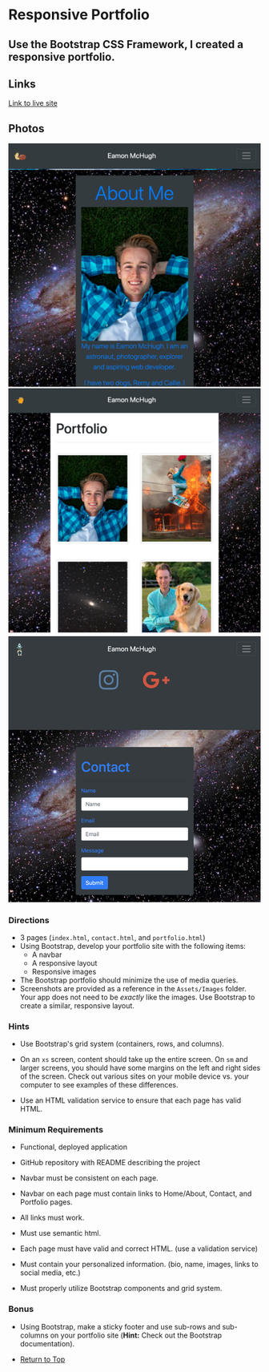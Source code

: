 # Responsive Portfolio
## Use the Bootstrap CSS Framework, I created a responsive portfolio.

## Links
[Link to live site](https://eamon02.github.io/Bootstrap-Repositoy/)

## Photos

![AboutMe](./screenshots/About_Me_Screenshot.png)
![Portfolio](./screenshots/Portfolio_Page_Screenshot.png)
![Contact](./screenshots/Contact_Page_Screenshot.png)


### Directions
 * 3 pages (```index.html```, ```contact.html```, and ```portfolio.html```)
 * Using Bootstrap, develop your portfolio site with the following items:
   - A navbar
   - A responsive layout
   - Responsive images
 * The Bootstrap portfolio should minimize the use of media queries.
 * Screenshots are provided as a reference in the `Assets/Images` folder. Your app does not need to be _exactly_ like the images. Use Bootstrap to create a similar, responsive layout.

### Hints

* Use Bootstrap's grid system (containers, rows, and columns).

* On an `xs` screen, content should take up the entire screen. On `sm` and larger screens, you should have some margins on the left and right sides of the screen. Check out various sites on your mobile device vs. your computer to see examples of these differences.

* Use an HTML validation service to ensure that each page has valid HTML.


### Minimum Requirements

* Functional, deployed application

* GitHub repository with README describing the project

* Navbar must be consistent on each page.

* Navbar on each page must contain links to Home/About, Contact, and Portfolio pages.

* All links must work.

* Must use semantic html.

* Each page must have valid and correct HTML. (use a validation service)

* Must contain your personalized information. (bio, name, images, links to social media, etc.)

* Must properly utilize Bootstrap components and grid system.

### Bonus

* Using Bootstrap, make a sticky footer and use sub-rows and sub-columns on your portfolio site (**Hint:** Check out the Bootstrap documentation).

* [Return to Top](#Responsive-Portfolio)